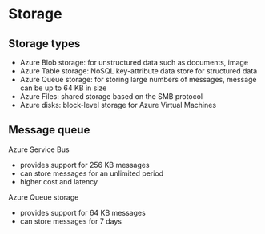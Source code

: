 # Storage

## Storage types
- Azure Blob storage: for unstructured data such as documents, image
- Azure Table storage: NoSQL key-attribute data store for structured data
- Azure Queue storage: for storing large numbers of messages, message can be up to 64 KB in size
- Azure Files: shared storage based on the SMB protocol
- Azure disks: block-level storage for Azure Virtual Machines

## Message queue
Azure Service Bus
- provides support for 256 KB messages
- can store messages for an unlimited period
- higher cost and latency

Azure Queue storage 
- provides support for 64 KB messages
- can store messages for 7 days
